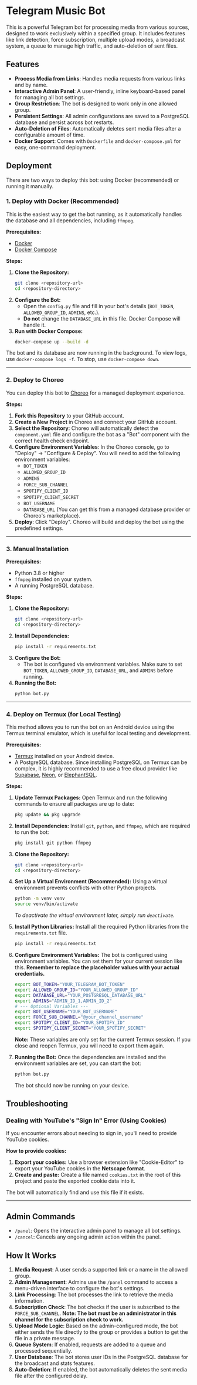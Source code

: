 # Telegram Music Bot

This is a powerful Telegram bot for processing media from various sources, designed to work exclusively within a specified group. It includes features like link detection, force subscription, multiple upload modes, a broadcast system, a queue to manage high traffic, and auto-deletion of sent files.

## Features

- **Process Media from Links**: Handles media requests from various links and by name.
- **Interactive Admin Panel**: A user-friendly, inline keyboard-based panel for managing all bot settings.
- **Group Restriction**: The bot is designed to work only in one allowed group.
- **Persistent Settings**: All admin configurations are saved to a PostgreSQL database and persist across bot restarts.
- **Auto-Deletion of Files**: Automatically deletes sent media files after a configurable amount of time.
- **Docker Support**: Comes with `Dockerfile` and `docker-compose.yml` for easy, one-command deployment.

## Deployment

There are two ways to deploy this bot: using Docker (recommended) or running it manually.

### 1. Deploy with Docker (Recommended)

This is the easiest way to get the bot running, as it automatically handles the database and all dependencies, including `ffmpeg`.

**Prerequisites:**
- [Docker](https://docs.docker.com/get-docker/)
- [Docker Compose](https://docs.docker.com/compose/install/)

**Steps:**
1.  **Clone the Repository:**
    ```bash
    git clone <repository-url>
    cd <repository-directory>
    ```
2.  **Configure the Bot:**
    -   Open the `config.py` file and fill in your bot's details (`BOT_TOKEN`, `ALLOWED_GROUP_ID`, `ADMINS`, etc.).
    -   **Do not** change the `DATABASE_URL` in this file. Docker Compose will handle it.
3.  **Run with Docker Compose:**
    ```bash
    docker-compose up --build -d
    ```
The bot and its database are now running in the background. To view logs, use `docker-compose logs -f`. To stop, use `docker-compose down`.

---

### 2. Deploy to Choreo

You can deploy this bot to [Choreo](https://console.choreo.dev/) for a managed deployment experience.

**Steps:**
1.  **Fork this Repository** to your GitHub account.
2.  **Create a New Project** in Choreo and connect your GitHub account.
3.  **Select the Repository**: Choreo will automatically detect the `component.yaml` file and configure the bot as a "Bot" component with the correct health check endpoint.
4.  **Configure Environment Variables**: In the Choreo console, go to "Deploy" -> "Configure & Deploy". You will need to add the following environment variables:
    -   `BOT_TOKEN`
    -   `ALLOWED_GROUP_ID`
    -   `ADMINS`
    -   `FORCE_SUB_CHANNEL`
    -   `SPOTIPY_CLIENT_ID`
    -   `SPOTIPY_CLIENT_SECRET`
    -   `BOT_USERNAME`
    -   `DATABASE_URL` (You can get this from a managed database provider or Choreo's marketplace).
5.  **Deploy**: Click "Deploy". Choreo will build and deploy the bot using the predefined settings.

---

### 3. Manual Installation

**Prerequisites:**
- Python 3.8 or higher
- `ffmpeg` installed on your system.
- A running PostgreSQL database.

**Steps:**
1.  **Clone the Repository:**
    ```bash
    git clone <repository-url>
    cd <repository-directory>
    ```
2.  **Install Dependencies:**
    ```bash
    pip install -r requirements.txt
    ```
3.  **Configure the Bot:**
    -   The bot is configured via environment variables. Make sure to set `BOT_TOKEN`, `ALLOWED_GROUP_ID`, `DATABASE_URL`, and `ADMINS` before running.
4.  **Running the Bot:**
    ```bash
    python bot.py
    ```

---

### 4. Deploy on Termux (for Local Testing)

This method allows you to run the bot on an Android device using the Termux terminal emulator, which is useful for local testing and development.

**Prerequisites:**
- [Termux](https://f-droid.org/en/packages/com.termux/) installed on your Android device.
- A PostgreSQL database. Since installing PostgreSQL on Termux can be complex, it is highly recommended to use a free cloud provider like [Supabase](https://supabase.com/database), [Neon](https://neon.tech), or [ElephantSQL](https://www.elephantsql.com/).

**Steps:**

1.  **Update Termux Packages:**
    Open Termux and run the following commands to ensure all packages are up to date:
    ```bash
    pkg update && pkg upgrade
    ```

2.  **Install Dependencies:**
    Install `git`, `python`, and `ffmpeg`, which are required to run the bot:
    ```bash
    pkg install git python ffmpeg
    ```

3.  **Clone the Repository:**
    ```bash
    git clone <repository-url>
    cd <repository-directory>
    ```

4.  **Set Up a Virtual Environment (Recommended):**
    Using a virtual environment prevents conflicts with other Python projects.
    ```bash
    python -m venv venv
    source venv/bin/activate
    ```
    *To deactivate the virtual environment later, simply run `deactivate`.*

5.  **Install Python Libraries:**
    Install all the required Python libraries from the `requirements.txt` file.
    ```bash
    pip install -r requirements.txt
    ```

6.  **Configure Environment Variables:**
    The bot is configured using environment variables. You can set them for your current session like this. **Remember to replace the placeholder values with your actual credentials.**
    ```bash
    export BOT_TOKEN="YOUR_TELEGRAM_BOT_TOKEN"
    export ALLOWED_GROUP_ID="YOUR_ALLOWED_GROUP_ID"
    export DATABASE_URL="YOUR_POSTGRESQL_DATABASE_URL"
    export ADMINS="ADMIN_ID_1,ADMIN_ID_2"
    # --- Optional Variables ---
    export BOT_USERNAME="YOUR_BOT_USERNAME"
    export FORCE_SUB_CHANNEL="@your_channel_username"
    export SPOTIPY_CLIENT_ID="YOUR_SPOTIFY_ID"
    export SPOTIPY_CLIENT_SECRET="YOUR_SPOTIFY_SECRET"
    ```
    **Note:** These variables are only set for the current Termux session. If you close and reopen Termux, you will need to export them again.

7.  **Running the Bot:**
    Once the dependencies are installed and the environment variables are set, you can start the bot:
    ```bash
    python bot.py
    ```
    The bot should now be running on your device.

## Troubleshooting

### Dealing with YouTube's "Sign In" Error (Using Cookies)

If you encounter errors about needing to sign in, you'll need to provide YouTube cookies.

**How to provide cookies:**

1.  **Export your cookies:** Use a browser extension like "Cookie-Editor" to export your YouTube cookies in the **Netscape format**.
2.  **Create and paste:** Create a file named `cookies.txt` in the root of this project and paste the exported cookie data into it.

The bot will automatically find and use this file if it exists.

---

## Admin Commands

-   `/panel`: Opens the interactive admin panel to manage all bot settings.
-   `/cancel`: Cancels any ongoing admin action within the panel.

## How It Works

1.  **Media Request**: A user sends a supported link or a name in the allowed group.
2.  **Admin Management**: Admins use the `/panel` command to access a menu-driven interface to configure the bot's settings.
3.  **Link Processing**: The bot processes the link to retrieve the media information.
4.  **Subscription Check**: The bot checks if the user is subscribed to the `FORCE_SUB_CHANNEL`. **Note: The bot must be an administrator in this channel for the subscription check to work.**
5.  **Upload Mode Logic**: Based on the admin-configured mode, the bot either sends the file directly to the group or provides a button to get the file in a private message.
6.  **Queue System**: If enabled, requests are added to a queue and processed sequentially.
7.  **User Database**: The bot stores user IDs in the PostgreSQL database for the broadcast and stats features.
8.  **Auto-Deletion**: If enabled, the bot automatically deletes the sent media file after the configured delay.
